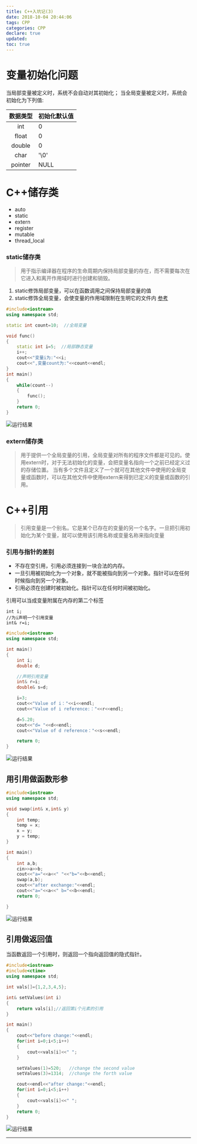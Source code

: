 ```yaml
---
title: C++入坑记(3)
date: 2018-10-04 20:44:06
tags: CPP
categories: CPP
declare: true
updated:
toc: true
---
```


# 变量初始化问题

当局部变量被定义时，系统不会自动对其初始化；
当全局变量被定义时，系统会初始化为下列值:

|数据类型|初始化默认值|
|:--:|:--|
|int|0|
|float|0|
|double|0|
|char|'\0'|
|pointer|NULL|

<!-- more -->

# C++储存类

* auto
* static
* extern
* register
* mutable
* thread_local

### static储存类

>用于指示编译器在程序的生命周期内保持局部变量的存在，而不需要每次在它进入和离开作用域时进行创建和销毁。

1. static修饰局部变量，可以在函数调用之间保持局部变量的值
2. static修饰全局变量，会使变量的作用域限制在生明它的文件内
[参考](http://www.runoob.com/cplusplus/cpp-storage-classes.html)

```c++
#include<iostream>
using namespace std;

static int count=10;  //全局变量

void func()
{
	static int i=5;  //局部静态变量
	i++;
	cout<<"变量i为:"<<i;
	cout<<",变量count为:"<<count<<endl;
}
int main()
{
	while(count--)
	{
		func();
	}
	return 0;
}
```

![运行结果](https://i.imgur.com/kKvsKof.png)

### extern储存类

>用于提供一个全局变量的引用，全局变量对所有的程序文件都是可见的。使用extern时，对于无法初始化的变量，会把变量名指向一个之前已经定义过的存储位置。
>当有多个文件且定义了一个就可在其他文件中使用的全局变量或函数时，可以在其他文件中使用extern来得到已定义的变量或函数的引用。

# C++引用

>引用变量是一个别名。它是某个已存在的变量的另一个名字。一旦把引用初始化为某个变量，就可以使用该引用名称或变量名称来指向变量

### 引用与指针的差别

* 不存在空引用，引用必须连接到一块合法的内存。
* 一旦引用被初始化为一个对象，就不能被指向到另一个对象。指针可以在任何时候指向到另一个对象。
* 引用必须在创建时被初始化。指针可以在任何时间被初始化。

引用可以当成变量附属在内存的第二个标签

	int i;
	//为i声明一个引用变量
	int& r=i;

```c++
#include<iostream>
using namespace std;

int main()
{
	int i;
	double d;

	//声明引用变量
	int& r=i;
	double& s=d;

	i=3;
	cout<<"Value of i："<<i<<endl;
	cout<<"Value of i reference:："<<r<<endl;

	d=5.20;
	cout<<"d= "<<d<<endl;
	cout<<"Value of d reference："<<s<<endl;

	return 0;
}
```

![运行结果](https://i.imgur.com/leM5bJC.png)

## 用引用做函数形参

```c++
#include<iostream>
using namespace std;

void swap(int& x,int& y)
{
	int temp;
	temp = x;
	x = y;
	y = temp;
}

int main()
{
	int a,b;
	cin>>a>>b;
	cout<<"a="<<a<<" "<<"b="<<b<<endl;
	swap(a,b);
	cout<<"after exchange:"<<endl;
	cout<<"a="<<a<<" b="<<b<<endl;
	return 0;

}
```

![运行结果](https://i.imgur.com/zNTinnC.png)

## 引用做返回值

当函数返回一个引用时，则返回一个指向返回值的隐式指针。

```c++
#include<iostream>
#include<ctime>
using namespace std;

int vals[]={1,2,3,4,5};

int& setValues(int i)
{
	return vals[i];//返回第i个元素的引用
}

int main()
{
	cout<<"before change:"<<endl;
	for(int i=0;i<5;i++)
	{
		cout<<vals[i]<<" ";
	}

	setValues(1)=520;   //change the second value
	setValues(3)=1314;  //change the forth value

	cout<<endl<<"after change:"<<endl;
	for(int i=0;i<5;i++)
	{
		cout<<vals[i]<<" ";
	}
	return 0;
}
```

![运行结果](https://i.imgur.com/dytdmF0.png)



---